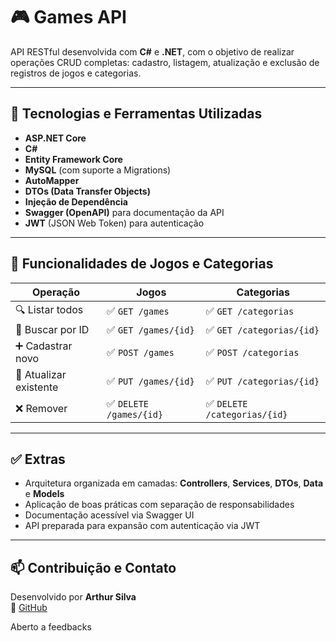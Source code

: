 # 🎮 Games API

API RESTful desenvolvida com **C#** e **.NET**, com o objetivo de realizar operações CRUD completas: cadastro, listagem, atualização e exclusão de registros de jogos e categorias.

---

## 🚀 Tecnologias e Ferramentas Utilizadas

- **ASP.NET Core**
- **C#**
- **Entity Framework Core**
- **MySQL** (com suporte a Migrations)
- **AutoMapper**
- **DTOs (Data Transfer Objects)**
- **Injeção de Dependência**
- **Swagger (OpenAPI)** para documentação da API
- **JWT** (JSON Web Token) para autenticação

---

## 📌 Funcionalidades de Jogos e Categorias

| Operação                    | Jogos                      | Categorias                  |
|----------------------------|----------------------------|-----------------------------|
| 🔍 Listar todos            | ✅ `GET /games`            | ✅ `GET /categorias`        |
| 🔎 Buscar por ID           | ✅ `GET /games/{id}`       | ✅ `GET /categorias/{id}`   |
| ➕ Cadastrar novo           | ✅ `POST /games`           | ✅ `POST /categorias`       |
| 🔄 Atualizar existente     | ✅ `PUT /games/{id}`       | ✅ `PUT /categorias/{id}`   |
| ❌ Remover                 | ✅ `DELETE /games/{id}`    | ✅ `DELETE /categorias/{id}`|

---

## ✅ Extras

- Arquitetura organizada em camadas: **Controllers**, **Services**, **DTOs**, **Data** e **Models**
- Aplicação de boas práticas com separação de responsabilidades
- Documentação acessível via Swagger UI
- API preparada para expansão com autenticação via JWT

---

## 📫 Contribuição e Contato

Desenvolvido por **Arthur Silva**  
🔗 [GitHub](https://github.com/ArthurSilvaSS)

Aberto a feedbacks

